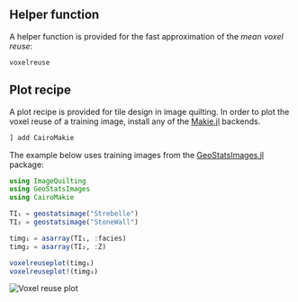 ## Helper function

A helper function is provided for the fast approximation of the *mean voxel reuse*:

```@docs
voxelreuse
```

## Plot recipe

A plot recipe is provided for tile design in image quilting. In order to plot the voxel
reuse of a training image, install any of the [Makie.jl](https://docs.makie.org) backends.

```julia
] add CairoMakie
```

The example below uses training images from the
[GeoStatsImages.jl](https://github.com/JuliaEarth/GeoStatsImages.jl) package:

```julia
using ImageQuilting
using GeoStatsImages
using CairoMakie

TI₁ = geostatsimage("Strebelle")
TI₂ = geostatsimage("StoneWall")

timg₁ = asarray(TI₁, :facies)
timg₂ = asarray(TI₂, :Z)

voxelreuseplot(timg₁)
voxelreuseplot!(timg₂)
```
![Voxel reuse plot](images/voxelreuse.png)
